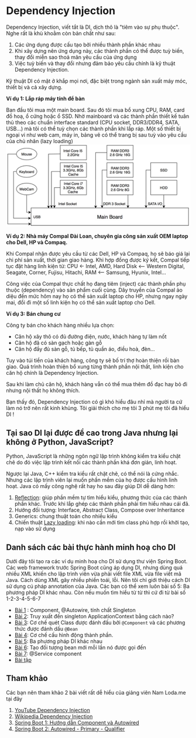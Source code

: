 # Dependency Injection

Dependency Injection, viết tắt là DI, dịch thô là "tiêm vào sự phụ thuộc". Nghe rất là khù khoằm còn bản chất như sau:

1. Các ứng dụng được cấu tạo bởi nhiều thành phần khác nhau
2. Khi xây dựng nên ứng dụng này, các thành phần có thể được tuỳ biến, thay đổi miễn sao thoả mãn yêu cầu của ứng dụng
3. Việc tuỳ biến và thay đổi nhưng đảm bảo yêu cầu chính là kỹ thuật Dependency Injection.

Kỹ thuật DI có mặt ở khắp mọi nơi, đặc biệt trong ngành sản xuất máy móc, thiết bị và cả xây dựng.

**Ví dụ 1: Lắp ráp máy tính để bàn**

Ban đầu tôi mua một main board. Sau đó tôi mua bổ xung CPU, RAM, card đồ hoạ, ổ cứng hoặc ổ SSD.
Nhờ mainboard và các thành phần thiết kế tuân thủ theo các chuẩn interface standard (CPU socket, DDR3/DDR4, SATA, USB...) mà tôi có thể tuỳ chọn các thành phần khi lắp ráp.
Một số thiết bị ngoại vi như web cam, máy in, bảng vẽ có thể trang bị sau tuỳ vào yêu cầu của chủ nhân (lazy loading)
![](PC.jpg)

**Ví dụ 2: Nhà máy Compal Đài Loan, chuyên gia công sản xuất OEM laptop cho Dell, HP và Compaq.**

Khi Compal nhận được yêu cầu từ các Dell, HP và Compaq, họ sẽ báo giá lại chi phí sản xuất, thời gian giao hàng. Khi hợp đồng được ký kết, Compal tiếp tục đặt hàng linh kiện từ: CPU <- Intel, AMD, Hard Disk <-- Western Digital, Seagate, Corner, Fujisu, Hitachi, RAM <-- Samsung, Hyunix, Intel...

Công việc của Compal thực chất họ đang tiêm (inject) các thành phần phụ thuộc (dependency) vào sản phẩm cuối cùng. Dây truyền của Compal ảo diệu đến mức hôm nay họ có thể sản xuất laptop cho HP, nhưng ngay ngày mai, đổi đi một số linh kiện họ có thể sản xuất laptop cho Dell.

**Ví dụ 3: Bán chung cư**

Công ty bán cho khách hàng nhiều lựa chọn:
- Căn hộ xây thô có đủ đường điện, nước, khách hàng tự làm nốt
- Căn hộ đã có sàn gạch hoặc gàn gỗ
- Căn hộ đầy đủ sàn gỗ, tủ bếp, tủ quần áo, điều hoà, đèn...

Tuy vào túi tiền của khách hàng, công ty sẽ bố trí thợ hoàn thiện rồi bàn giao. Quá trình hoàn thiện bổ xung từng thành phần nội thất, linh kiện cho căn hộ chính là Dependency Injection.

Sau khi làm chủ căn hộ, khách hàng vẫn có thể mua thêm đồ đạc hay bỏ đi nhưng nội thất họ không thích.

Bạn thấy đó, Dependency Injection có gì khó hiểu đâu nhỉ mà người ta cứ làm nó trở nên rất kinh khủng. Tôi giải thích cho mẹ tôi 3 phút mẹ tôi đã hiểu DI !

## Tại sao DI lại được đề cao trong Java nhưng lại không ở Python, JavaScript?

Python, JavaScript là những ngôn ngữ lập trình không kiểm tra kiểu chặt chẽ do đó việc lập trình kết nối các thành phần khá đơn giản, linh hoạt.

Ngược lại Java, C++ kiểm tra kiểu rất chặt chẽ, có thể nói là cứng nhắc. Nhưng các lập trình viên lại muốn phần mềm của họ được cấu hình linh hoạt. Java có mấy công nghệ rất hay ho sau đây giúp DI dễ dàng hơn:
1. [Reflection](https://www.oracle.com/technical-resources/articles/java/javareflection.html): giúp phần mềm tự tìm hiểu kiểu, phương thức của các thành phần khác. Trước khi lắp ghép các thành phần phải tìm hiểu nhau cái đã.
2. Hướng đối tượng: Interface, Abstract Class, Compose over Inheritance
3. Generics: chung thuật toán cho nhiều kiểu
4. Chiến thuật [Lazy loading](https://www.geeksforgeeks.org/lazy-loading-design-pattern/): khi nào cần mới tìm class phù hợp rồi khởi tạo, nạp vào sử dụng



## Danh sách các bài thực hành minh hoạ cho DI

Dưới đây tôi tạo ra các ví dụ minh hoạ cho DI sử dụng thư viện Spring Boot. Các web framework trước Spring Boot cũng áp dụng DI, nhưng dùng quá nhiều XML khiến cho lập trình viên vừa phải viết file XML vừa file viết mã Java. Cách dùng XML gây nhiều phiền toái, lỗi. Nên tôi chỉ giới thiệu cách DI sử dụng cú pháp annotation của Java. Các bạn có thể xem luôn bài số 5: Ba phương pháp DI khác nhau. Còn nếu muốn tìm hiểu từ từ thì cứ đi từ bài số 1-2-3-4-5-6-7

- [Bài 1](01component/demobean/) : Component, @Autowire, tính chất Singleton
- [Bài 2](02ApplicationContextAware/demobean/): Truy xuất đến singleton ApplicationContext bằng cách nào?
- [Bài 3](03ComponentScan/demobean/): Cơ chế quét Class được đánh đấu  bởi ```@Component``` và các phương thức được đánh dấu ```@Bean```
- [Bài 4](04DependencyInjection/demobean/): Cơ chế cấu hình động thành phần.
- [Bài 5](05DifferentWaysDI/demobean/): Ba phương pháp DI khác nhau
- [Bài 6](06LazyPrototype/demobean/): Tạo đối tượng bean mới mỗi lần nó được gọi đến
- [Bài 7](07TopCarServiceComponent): @Service component
- [Bài tập](homework)

## Tham khảo
Các bạn nên tham khảo 2 bài viết rất dễ hiểu của giảng viên Nam Loda.me tại đây
1. [YouTube Dependency Injection](https://youtu.be/IKD2-MAkXyQ)
2. [Wikipedia Dependency Injection](https://en.wikipedia.org/wiki/Dependency_injection)
3. [Spring Boot 1: Hướng dẫn Component và Autowired](https://techmaster.vn/posts/36165/spring-boot-1-huong-dan-component-va-autowired)
4. [Spring Boot 2: Autowired - Primary - Qualifier](https://techmaster.vn/posts/36167/spring-boot-2-autowired-primary-qualifier)